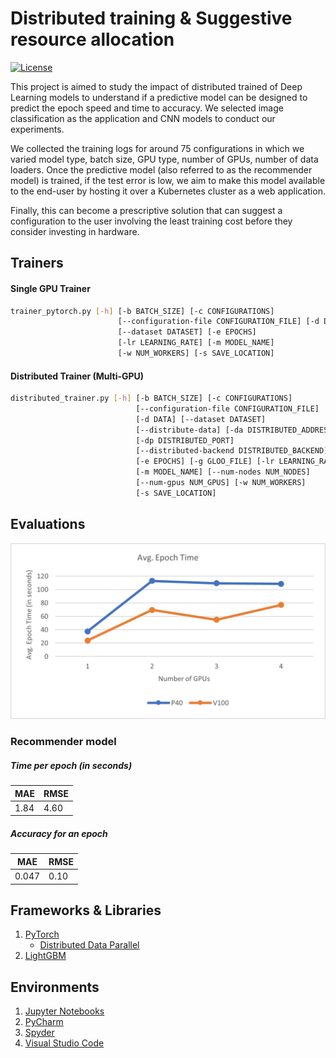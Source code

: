 # Distributed training & Suggestive resource allocation
[![License](https://img.shields.io/badge/License-Apache%202.0-blue.svg)](https://opensource.org/licenses/Apache-2.0)

This project is aimed to study the impact of distributed trained of Deep Learning models to understand if a predictive model can be designed to predict the epoch speed and time to accuracy. We selected image classification as the application and CNN models to conduct our experiments. 

We collected the training logs for around 75 configurations in which we varied model type, batch size, GPU type, number of GPUs, number of data loaders. Once the predictive model (also referred to as the recommender model) is trained, if the test error is low, we aim to make this model available to the end-user by hosting it over a Kubernetes cluster as a web application. 

Finally, this can become a prescriptive solution that can suggest a configuration to the user involving the least training cost before they consider investing in hardware.

## Trainers
#### Single GPU Trainer
```bash
trainer_pytorch.py [-h] [-b BATCH_SIZE] [-c CONFIGURATIONS]
                        [--configuration-file CONFIGURATION_FILE] [-d DATA]
                        [--dataset DATASET] [-e EPOCHS] 
                        [-lr LEARNING_RATE] [-m MODEL_NAME]                          
                        [-w NUM_WORKERS] [-s SAVE_LOCATION]
```

#### Distributed Trainer (Multi-GPU)
```bash
distributed_trainer.py [-h] [-b BATCH_SIZE] [-c CONFIGURATIONS]
                            [--configuration-file CONFIGURATION_FILE]
                            [-d DATA] [--dataset DATASET]
                            [--distribute-data] [-da DISTRIBUTED_ADDRESS]
                            [-dp DISTRIBUTED_PORT]
                            [--distributed-backend DISTRIBUTED_BACKEND]
                            [-e EPOCHS] [-g GLOO_FILE] [-lr LEARNING_RATE]
                            [-m MODEL_NAME] [--num-nodes NUM_NODES]
                            [--num-gpus NUM_GPUS] [-w NUM_WORKERS]
                            [-s SAVE_LOCATION]
```

## Evaluations
![Evaluations](/Resources/avg_epoch_time.jpg)

### Recommender model
##### Time per epoch (in seconds) 
| MAE  | RMSE |
|------|------|
| 1.84 | 4.60 |

##### Accuracy for an epoch
| MAE   | RMSE |
|-------|------|
| 0.047 | 0.10 |

## Frameworks & Libraries
1. [PyTorch](https://pytorch.org/)
    - [Distributed Data Parallel](https://pytorch.org/tutorials/intermediate/ddp_tutorial.html)
2. [LightGBM](https://lightgbm.readthedocs.io/en/latest/Python-Intro.html)

## Environments
1. [Jupyter Notebooks](https://jupyter.org/)
2. [PyCharm](https://www.jetbrains.com/pycharm/)
2. [Spyder](https://www.spyder-ide.org/)
3. [Visual Studio Code](https://code.visualstudio.com/)
